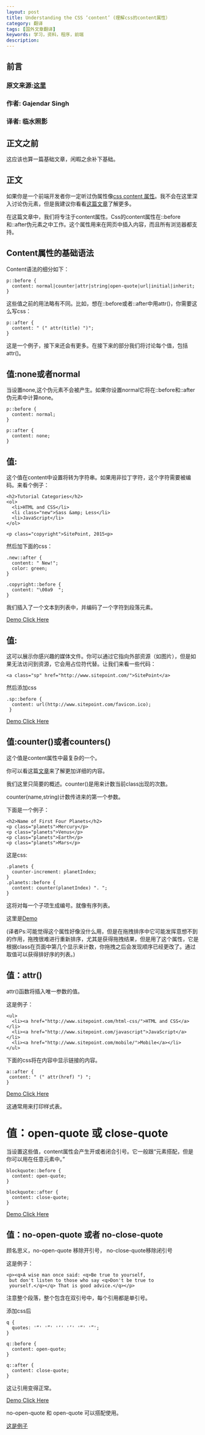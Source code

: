 ```yaml
---
layout: post
title: Understanding the CSS ‘content’ (理解css的content属性）
category: 翻译
tags: [国外文章翻译]
keywords: 学习，资料，程序，前端
description: 
---
```


## 前言

### 原文来源:[这里](http://www.sitepoint.com/understanding-css-content-property/)

### 作者: Gajendar Singh


### 译者: 临水照影


## 正文之前

这应该也算一篇基础文章，闲暇之余补下基础。

## 正文

如果你是一个前端开发者你一定听过伪属性像[css content 属性](http://www.w3.org/TR/CSS21/generate.html#content)。我不会在这里深入讨论伪元素，但是我建议你看看[这篇文章](http://www.smashingmagazine.com/2011/07/13/learning-to-use-the-before-and-after-pseudo-elements-in-css/)了解更多。

在这篇文章中，我们将专注于content属性。Css的content属性在::before和::after伪元素之中工作。这个属性用来在网页中插入内容，而且所有浏览器都支持。

## Content属性的基础语法

Content语法的细分如下：
    
    p::before {
      content: normal|counter|attr|string|open-quote|url|initial|inherit;
    }

这些值之前的用法略有不同。比如，想在::before或者::after中用attr()，你需要这么写css：
    
    p::after {
      content: " (" attr(title) ")";
    }

这是一个例子，接下来还会有更多。在接下来的部分我们将讨论每个值，包括attr()。

## 值:none或者normal

当设置none,这个伪元素不会被产生。如果你设置normal它将在::before和::after伪元素中计算none。

    p::before {
      content: normal;
    }

    p::after {
      content: none;
    }
## 值:<string>

这个值在content中设置将转为字符串。如果用非拉丁字符，这个字符需要被编码。来看个例子：
    
    <h2>Tutorial Categories</h2>
    <ol>
      <li>HTML and CSS</li>
      <li class="new">Sass &amp; Less</li>
      <li>JavaScript</li>
    </ol>

    <p class="copyright">SitePoint, 2015<p>

然后加下面的css：
    
    .new::after {
      content: " New!";
      color: green;
    }

    .copyright::before {
      content: "\00a9  ";
    }

我们插入了一个文本到列表中，并编码了一个字符到段落元素。

[Demo Click Here](http://jsfiddle.net/linshuizhaoying/s2r4w7dn/)

## 值:<url>

这<url>可以展示你感兴趣的媒体文件。你可以通过它指向外部资源（如图片），但是如果无法访问到资源，它会用占位符代替。让我们来看一些代码：
    
    <a class="sp" href="http://www.sitepoint.com/">SitePoint</a>
    
然后添加css
    
    .sp::before {
      content: url(http://www.sitepoint.com/favicon.ico);
     }
     

[Demo Click Here](http://jsfiddle.net/linshuizhaoying/s2r4w7dn/1/)

## 值:counter()或者counters()

这个值是content属性中最复杂的一个。

你可以看这篇[文章](http://www.sitepoint.com/understanding-css-counters-and-their-use-cases/)来了解更加详细的内容。

我们这里只简要的概述。counter()是用来计数当前class出现的次数。

counter(name,string)计数传进来的第一个参数。

下面是一个例子：

    <h2>Name of First Four Planets</h2>
    <p class="planets">Mercury</p>
    <p class="planets">Venus</p>
    <p class="planets">Earth</p>
    <p class="planets">Mars</p>
    
这是css:
    
    .planets {
      counter-increment: planetIndex;
    }
    .planets::before {
      content: counter(planetIndex) ". ";
    }

这将对每一个子项生成编号。就像有序列表。

这里是[Demo](http://jsfiddle.net/linshuizhaoying/s2r4w7dn/2/)

(译者Ps:可能觉得这个属性好像没什么用，但是在拖拽排序中它可能发挥意想不到的作用，拖拽很难进行重新排序，尤其是获得拖拽结果，但是用了这个属性，它是根据class在页面中第几个显示来计数，你拖拽之后会发现顺序已经更改了。通过取值可以获得排好序的列表。)

## 值：attr()

attr()函数将插入唯一参数的值。

这是例子：
    
    <ul>
      <li><a href="http://www.sitepoint.com/html-css/">HTML and CSS</a></li>
      <li><a href="http://www.sitepoint.com/javascript">JavaScript</a></li>
      <li><a href="http://www.sitepoint.com/mobile/">Mobile</a></li>
    </ul>

下面的css将在内容中显示链接的内容。
   
    a::after {
     content: " (" attr(href) ") ";
    }
 
[Demo Click Here](http://jsfiddle.net/linshuizhaoying/s2r4w7dn/3/)

这通常用来打印样式表。

# 值：open-quote 或 close-quote

当设置这些值，content属性会产生开或者闭合引号。它一般跟<q>元素搭配，但是你可以用在任意元素中。
   
    blockquote::before {
      content: open-quote;
    }

    blockquote::after {
      content: close-quote;
    } 


[Demo Click Here](http://jsfiddle.net/linshuizhaoying/s2r4w7dn/4/)


## 值：no-open-quote 或者 no-close-quote

顾名思义，no-open-quote 移除开引号， no-close-quote移除闭引号

这是例子：
    
    <p><q>A wise man once said: <q>Be true to yourself,
     but don't listen to those who say <q>Don't be true to 
     yourself.</q></q> That is good advice.</q></p>

注意整个段落，整个包含在双引号中，每个引用都是单引号。

添加css后
    
    q {
      quotes: '“' '”' '‘' '’' '“' '”';
    }

    q::before { 
      content: open-quote;
    }

    q::after {
      content: close-quote;
    }
 
这让引用变得正常。

[Demo Click Here](http://jsfiddle.net/linshuizhaoying/s2r4w7dn/5/)

no-open-quote 和 open-quote 可以搭配使用。

[这是例子](http://jsfiddle.net/linshuizhaoying/s2r4w7dn/6/)
